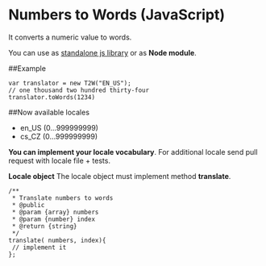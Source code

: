# Numbers to Words (JavaScript)
It converts a numeric value to words. 

You can use as [standalone js library](https://github.com/Kibo/numbers2words/tree/master/build) or as **Node module**. 

##Example
```
var translator = new T2W("EN_US");
// one thousand two hundred thirty-four
translator.toWords(1234)
```

##Now available locales
 - en_US	(0...999999999)
 - cs_CZ	(0...999999999)
 
**You can implement your locale vocabulary**. For additional locale send pull request with locale file + tests.
 
**Locale object**
The locale object must implement method **translate**.
```
/**
 * Translate numbers to words
 * @public
 * @param {array} numbers
 * @param {number} index
 * @return {string}
 */
translate( numbers, index){
 // implement it
};
```
